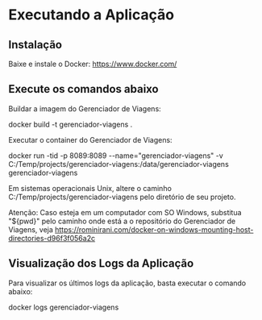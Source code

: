 # Executando a Aplicação

## Instalação

Baixe e instale o Docker:
https://www.docker.com/

## Execute os comandos abaixo

Buildar a imagem do Gerenciador de Viagens:

docker build -t gerenciador-viagens .

Executar o container do Gerenciador de Viagens:

docker run -tid -p 8089:8089 --name="gerenciador-viagens" -v C:/Temp/projects/gerenciador-viagens:/data/gerenciador-viagens gerenciador-viagens

Em sistemas operacionais Unix, altere o caminho C:/Temp/projects/gerenciador-viagens pelo diretório de seu projeto.

Atenção: Caso esteja em um computador com SO Windows, substitua "${pwd}" pelo caminho onde está a o repositório do Gerenciador de Viagens, veja https://rominirani.com/docker-on-windows-mounting-host-directories-d96f3f056a2c

## Visualização dos Logs da Aplicação

Para visualizar os últimos logs da aplicação, basta executar o comando abaixo:

docker logs gerenciador-viagens
